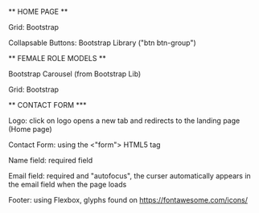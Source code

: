 ** HOME PAGE **

Grid: Bootstrap

Collapsable Buttons: Bootstrap Library ("btn btn-group")



 ** FEMALE ROLE MODELS **

Bootstrap Carousel (from Bootstrap Lib)

Grid: Bootstrap


** CONTACT FORM ***

Logo: click on logo opens a new tab and redirects to the landing page (Home page)

Contact Form: using the <"form"> HTML5 tag

Name field: required field

Email field: required and "autofocus", the curser automatically appears in the email field when the page loads 

Footer: using Flexbox, glyphs found on https://fontawesome.com/icons/